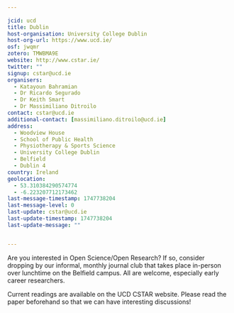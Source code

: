 ```yaml
---
    
jcid: ucd
title: Dublin
host-organisation: University College Dublin
host-org-url: https://www.ucd.ie/
osf: jwqmr
zotero: TMWBMA9E
website: http://www.cstar.ie/
twitter: ""
signup: cstar@ucd.ie
organisers:
  - Katayoun Bahramian
  - Dr Ricardo Segurado
  - Dr Keith Smart
  - Dr Massimiliano Ditroilo
contact: cstar@ucd.ie
additional-contact: [massimiliano.ditroilo@ucd.ie]
address:
  - Woodview House
  - School of Public Health
  - Physiotherapy & Sports Science
  - University College Dublin
  - Belfield
  - Dublin 4
country: Ireland
geolocation:
  - 53.310384290574774
  - -6.223207712173462
last-message-timestamp: 1747738204
last-message-level: 0
last-update: cstar@ucd.ie
last-update-timestamp: 1747738204
last-update-message: ""


---
```


Are you interested in Open Science/Open Research? If so, consider dropping by our informal, monthly journal club that takes place in-person over lunchtime on the Belfield campus. All are welcome, especially early career researchers. 

Current readings are available on the UCD CSTAR website. Please read the paper beforehand so that we can have interesting discussions!
